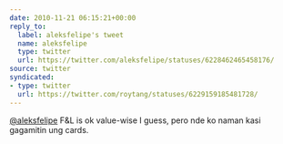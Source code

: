 ```yaml
---
date: 2010-11-21 06:15:21+00:00
reply_to:
  label: aleksfelipe's tweet
  name: aleksfelipe
  type: twitter
  url: https://twitter.com/aleksfelipe/statuses/6228462465458176/
source: twitter
syndicated:
- type: twitter
  url: https://twitter.com/roytang/statuses/6229159185481728/
---
```


[@aleksfelipe](https://twitter.com/aleksfelipe/) F&L is ok value-wise I guess, pero nde ko naman kasi gagamitin ung cards.